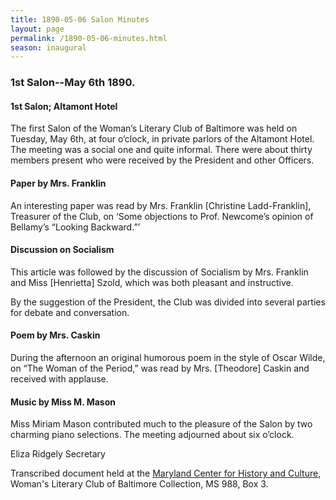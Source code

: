 ```yaml
---
title: 1890-05-06 Salon Minutes
layout: page
permalink: /1890-05-06-minutes.html
season: inaugural
---
```


### 1st Salon--May 6th 1890.

#### 1st Salon; Altamont Hotel

The first Salon of the Woman’s Literary Club of Baltimore was held on Tuesday, May 6th, at four o’clock, in private parlors of the Altamont Hotel. The meeting was a social one and quite informal. There were about thirty members present who were received by the President and other Officers.

#### Paper by Mrs. Franklin

An interesting paper was read by Mrs. Franklin [Christine Ladd-Franklin], Treasurer of the Club, on ‘Some objections to Prof. Newcome’s opinion of Bellamy’s “Looking Backward.”’

#### Discussion on Socialism

This article was followed by the discussion of Socialism by Mrs. Franklin and Miss [Henrietta] Szold, which was both pleasant and instructive.

By the suggestion of the President, the Club was divided into several parties for debate and conversation.

#### Poem by Mrs. Caskin

During the afternoon an original humorous poem in the style of Oscar Wilde, on “The Woman of the Period,” was read by Mrs. [Theodore] Caskin and received with applause.

#### Music by Miss M. Mason

Miss Miriam Mason contributed much to the pleasure of the Salon by two charming piano selections. The meeting adjourned about six o’clock.

Eliza Ridgely
Secretary

Transcribed document held at the [Maryland Center for History and Culture](http://mdhs.org/), Woman's Literary Club of Baltimore Collection, MS 988, Box 3. 